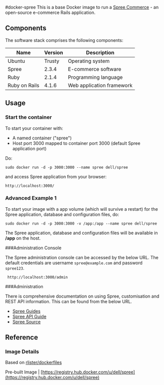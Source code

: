 #docker-spree
This is a base Docker image to run a [Spree Commerce](http://spreecommerce.com/) - an open-source e-commerce Rails application.



## Components
The software stack comprises the following components:

Name          | Version    | Description
--------------|------------|------------------------------
Ubuntu        | Trusty     | Operating system
Spree         | 2.3.4      | E-commerce software
Ruby          | 2.1.4      | Programming language
Ruby on Rails | 4.1.6      | Web application framework

## Usage

### Start the container

To start your container with:

* A named container ("spree")
* Host port 3000 mapped to container port 3000 (default Spree application port)

Do:

    sudo docker run -d -p 3000:3000 --name spree dell/spree


and access Spree application from your browser:

    http://localhost:3000/

### Advanced Example 1
To start your image with a app volume (which will survive a restart) for the Spree application, database and configuration files, do:

    sudo docker run -d -p 3000:3000 -v /app:/app --name spree dell/spree

The Spree application, database and configuration files will be available in **/app** on the host.


###Administration Console

The Spree administration console can be accessed by the below URL. The default credentials are username ```spree@example.com``` and password ```spree123```.


     http://localhost:3000/admin


###Administration

There is comprehensive documentation on using Spree, customisation and REST API information. This can be found from the below URL.

* [Spree Guides](http://guides.spreecommerce.com/)
* [Spree API Guide](http://guides.spreecommerce.com/api/)
* [Spree Source](https://github.com/spree/spree/tree/2-4-stable)



## Reference

### Image Details

Based on [rlister/dockerfiles](https://github.com/rlister/dockerfiles/tree/master/spree)

Pre-built Image   | [https://registry.hub.docker.com/u/dell/spree](https://registry.hub.docker.com/u/dell/spree) 

